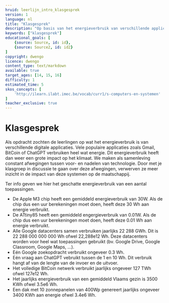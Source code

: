 ```yaml
---
hruid: leerlijn_intro_klasgesprek
version: 1
language: nl
title: "Klasgesprek"
description: "Op basis van het energieverbruik van verschillende applicaties discussiëren de leerlingen over de maatschappelijke impact van dergelijke applicaties."
keywords: ["klasgesprek"]
educational_goals: [
    {source: Source, id: id}, 
    {source: Source2, id: id2}
]
copyright: dwengo
licence: dwengo
content_type: text/markdown
available: true
target_ages: [14, 15, 16]
difficulty: 1
estimated_time: 5
skos_concepts: [
    'http://ilearn.ilabt.imec.be/vocab/curr1/s-computers-en-systemen'
]
teacher_exclusive: true
---
```


# Klasgesprek

Als opdracht zochten de leerlingen op wat het energieverbruik is van verschillende digitale applicaties. Vele populaire applicaties zoals Gmail, BitCoin of ChatGPT verbruiken heel wat energie. Dit energieverbruik heeft dan weer een grote impact op het klimaat. We maken als samenleving constant afwegingen tussen voor- en nadelen van technologie. Door met je klasgroep in discussie te gaan over deze afwegingen, verwerven ze meer inzicht in de impact van deze systemen op de maatschappij.

Ter info geven we hier het geschatte energieverbruik van een aantal toepassingen.

* De Apple M3 chip heeft een gemiddeld energieverbruik van 30W. Als de chip dus een uur berekeningen moet doen, heeft deze 30 Wh aan energie verbruikt.
* De ATtiny85 heeft een gemiddeld engergieverbruik van 0.01W. Als de chip dus een uur berekeningen moet doen, heeft deze 0.01 Wh aan energie verbruikt.
* Alle Google datacenters samen verbruiken jaarlijks 22 288 GWh. Dit is 22 288 000 000 000 Wh ofwel 22,288e12 Wh. Deze datacenters worden voor heel wat toepassingen gebruikt (bv. Google Drive, Google Classroom, Google Maps, ...).
* Eén Google zoekopdracht verbruikt ongeveer 0.3 Wh.
* Eén vraag aan ChatGPT vebruikt tussen de 1 en 10 Wh. Dit verbruik hangt af van de lengte van de invoer en de uitvoer.
* Het volledige BitCoin netwerk verbruikt jaarlijks ongeveer 127 TWh ofwel 127e12 Wh. 
* Het jaarlijks energieverbruik van een gemiddeld Vlaams gezin is 3500 KWh ofwel 3.5e6 Wh.
* Een dak met 10 zonnepanelen van 400Wp genereert jaarlijks ongeveer 3400 KWh aan energie ofwel 3.4e6 Wh.


